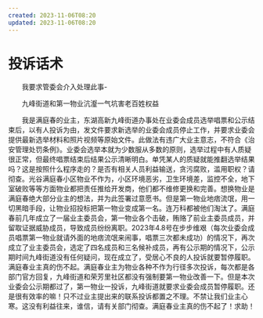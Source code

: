 ```yaml
---
created: 2023-11-06T08:20
updated: 2023-11-06T08:20
---
```

# 投诉话术

　　我要求管委会介入处理此事-

　　九峰街道和第一物业沆瀣一气坑害老百姓权益

　　我是满庭春的业主，东湖高新九峰街道办事处在业委会成员选举唱票和公示结束后，以有人投诉为由，发文件要求新选举的业委会成员停止工作，并要求业委会提供最新选举材料和照片视频等原始文件。此做法有违广大业主意志，不符合《治安管理处罚条例》。业委会选举本就为少数服从多数的原则，选举过程中有人质疑很正常，但最终唱票结束后结果公示清晰明白。单凭某人的质疑就能推翻选举结果吗？这是按照什么程序走的？是否有相关人员利益输送，贪污腐败，滥用职权？请彻查。光谷满庭春小区物业不作为，小区环境恶劣，卫生环境差，监控不全，地下室破败等等方面物业都把责任推给开发商，他们都不维修更换和完善。想换物业是满庭春绝大部分业主的想法，并为此签署过意愿书。但是第一物业地痞流氓，用一切黑暗手段，让物业招投标把第一物业变成第一名。连万科都被他们淘汰了。满庭春前几年成立了一届业主委员会，第一物业各个击破，贿赂了前业主委员成员，并留取证据威胁成员，导致成员纷纷离职。2023年4.8号在步步维艰（每次业委会成员唱票第一物业就请外面的地痞流氓来闹事，唱票三次都未成功）的情况下，再次成立了业主委员会，选定了四名成员和三名候补成员，再有公示期的情况下，公示期时间九峰街道没有任何疑问，现在成立了，受居心不良的人投诉就要暂停履职。满庭春业主真的伤不起。满庭春业主为物业各种不作为行径多次投诉，每次都是各部门官方回复，九峰街道和荣芳里社区都没有强制要第一物业改善一下。但是本次业委会公示期都过了，第一物业一投诉，九峰街道就要求业委会成员暂停履职。还是很有效率的嘛！只不过业主提出来的联系投诉都置之不理。不禁让我们业主心寒。这没有利益往来，谁信，请有关部门彻查。满庭春业主真的伤不起了！求助！
